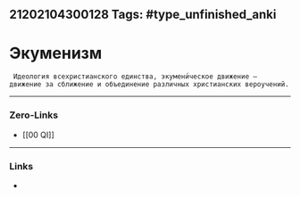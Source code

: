 21202104300128
Tags: #type_unfinished_anki
---
# Экуменизм

     Идеология всехристианского единства, экумени́ческое движение — движение за сближение и объединение различных христианских вероучений.

---
### Zero-Links
- [[00 QI]]
---
### Links
-